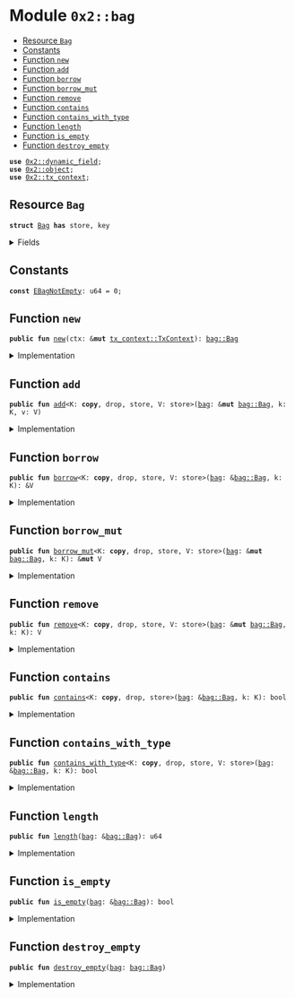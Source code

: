 
<a name="0x2_bag"></a>

# Module `0x2::bag`



-  [Resource `Bag`](#0x2_bag_Bag)
-  [Constants](#@Constants_0)
-  [Function `new`](#0x2_bag_new)
-  [Function `add`](#0x2_bag_add)
-  [Function `borrow`](#0x2_bag_borrow)
-  [Function `borrow_mut`](#0x2_bag_borrow_mut)
-  [Function `remove`](#0x2_bag_remove)
-  [Function `contains`](#0x2_bag_contains)
-  [Function `contains_with_type`](#0x2_bag_contains_with_type)
-  [Function `length`](#0x2_bag_length)
-  [Function `is_empty`](#0x2_bag_is_empty)
-  [Function `destroy_empty`](#0x2_bag_destroy_empty)


<pre><code><b>use</b> <a href="../../dependencies/sui-framework/dynamic_field.md#0x2_dynamic_field">0x2::dynamic_field</a>;
<b>use</b> <a href="../../dependencies/sui-framework/object.md#0x2_object">0x2::object</a>;
<b>use</b> <a href="../../dependencies/sui-framework/tx_context.md#0x2_tx_context">0x2::tx_context</a>;
</code></pre>



<a name="0x2_bag_Bag"></a>

## Resource `Bag`



<pre><code><b>struct</b> <a href="../../dependencies/sui-framework/bag.md#0x2_bag_Bag">Bag</a> <b>has</b> store, key
</code></pre>



<details>
<summary>Fields</summary>


<dl>
<dt>
<code>id: <a href="../../dependencies/sui-framework/object.md#0x2_object_UID">object::UID</a></code>
</dt>
<dd>

</dd>
<dt>
<code>size: u64</code>
</dt>
<dd>

</dd>
</dl>


</details>

<a name="@Constants_0"></a>

## Constants


<a name="0x2_bag_EBagNotEmpty"></a>



<pre><code><b>const</b> <a href="../../dependencies/sui-framework/bag.md#0x2_bag_EBagNotEmpty">EBagNotEmpty</a>: u64 = 0;
</code></pre>



<a name="0x2_bag_new"></a>

## Function `new`



<pre><code><b>public</b> <b>fun</b> <a href="../../dependencies/sui-framework/bag.md#0x2_bag_new">new</a>(ctx: &<b>mut</b> <a href="../../dependencies/sui-framework/tx_context.md#0x2_tx_context_TxContext">tx_context::TxContext</a>): <a href="../../dependencies/sui-framework/bag.md#0x2_bag_Bag">bag::Bag</a>
</code></pre>



<details>
<summary>Implementation</summary>


<pre><code><b>public</b> <b>fun</b> <a href="../../dependencies/sui-framework/bag.md#0x2_bag_new">new</a>(ctx: &<b>mut</b> TxContext): <a href="../../dependencies/sui-framework/bag.md#0x2_bag_Bag">Bag</a> {
    <a href="../../dependencies/sui-framework/bag.md#0x2_bag_Bag">Bag</a> {
        id: <a href="../../dependencies/sui-framework/object.md#0x2_object_new">object::new</a>(ctx),
        size: 0,
    }
}
</code></pre>



</details>

<a name="0x2_bag_add"></a>

## Function `add`



<pre><code><b>public</b> <b>fun</b> <a href="../../dependencies/sui-framework/bag.md#0x2_bag_add">add</a>&lt;K: <b>copy</b>, drop, store, V: store&gt;(<a href="../../dependencies/sui-framework/bag.md#0x2_bag">bag</a>: &<b>mut</b> <a href="../../dependencies/sui-framework/bag.md#0x2_bag_Bag">bag::Bag</a>, k: K, v: V)
</code></pre>



<details>
<summary>Implementation</summary>


<pre><code><b>public</b> <b>fun</b> <a href="../../dependencies/sui-framework/bag.md#0x2_bag_add">add</a>&lt;K: <b>copy</b> + drop + store, V: store&gt;(<a href="../../dependencies/sui-framework/bag.md#0x2_bag">bag</a>: &<b>mut</b> <a href="../../dependencies/sui-framework/bag.md#0x2_bag_Bag">Bag</a>, k: K, v: V) {
    field::add(&<b>mut</b> <a href="../../dependencies/sui-framework/bag.md#0x2_bag">bag</a>.id, k, v);
    <a href="../../dependencies/sui-framework/bag.md#0x2_bag">bag</a>.size = <a href="../../dependencies/sui-framework/bag.md#0x2_bag">bag</a>.size + 1;
}
</code></pre>



</details>

<a name="0x2_bag_borrow"></a>

## Function `borrow`



<pre><code><b>public</b> <b>fun</b> <a href="../../dependencies/sui-framework/bag.md#0x2_bag_borrow">borrow</a>&lt;K: <b>copy</b>, drop, store, V: store&gt;(<a href="../../dependencies/sui-framework/bag.md#0x2_bag">bag</a>: &<a href="../../dependencies/sui-framework/bag.md#0x2_bag_Bag">bag::Bag</a>, k: K): &V
</code></pre>



<details>
<summary>Implementation</summary>


<pre><code><b>public</b> <b>fun</b> <a href="../../dependencies/sui-framework/bag.md#0x2_bag_borrow">borrow</a>&lt;K: <b>copy</b> + drop + store, V: store&gt;(<a href="../../dependencies/sui-framework/bag.md#0x2_bag">bag</a>: &<a href="../../dependencies/sui-framework/bag.md#0x2_bag_Bag">Bag</a>, k: K): &V {
    field::borrow(&<a href="../../dependencies/sui-framework/bag.md#0x2_bag">bag</a>.id, k)
}
</code></pre>



</details>

<a name="0x2_bag_borrow_mut"></a>

## Function `borrow_mut`



<pre><code><b>public</b> <b>fun</b> <a href="../../dependencies/sui-framework/bag.md#0x2_bag_borrow_mut">borrow_mut</a>&lt;K: <b>copy</b>, drop, store, V: store&gt;(<a href="../../dependencies/sui-framework/bag.md#0x2_bag">bag</a>: &<b>mut</b> <a href="../../dependencies/sui-framework/bag.md#0x2_bag_Bag">bag::Bag</a>, k: K): &<b>mut</b> V
</code></pre>



<details>
<summary>Implementation</summary>


<pre><code><b>public</b> <b>fun</b> <a href="../../dependencies/sui-framework/bag.md#0x2_bag_borrow_mut">borrow_mut</a>&lt;K: <b>copy</b> + drop + store, V: store&gt;(<a href="../../dependencies/sui-framework/bag.md#0x2_bag">bag</a>: &<b>mut</b> <a href="../../dependencies/sui-framework/bag.md#0x2_bag_Bag">Bag</a>, k: K): &<b>mut</b> V {
    field::borrow_mut(&<b>mut</b> <a href="../../dependencies/sui-framework/bag.md#0x2_bag">bag</a>.id, k)
}
</code></pre>



</details>

<a name="0x2_bag_remove"></a>

## Function `remove`



<pre><code><b>public</b> <b>fun</b> <a href="../../dependencies/sui-framework/bag.md#0x2_bag_remove">remove</a>&lt;K: <b>copy</b>, drop, store, V: store&gt;(<a href="../../dependencies/sui-framework/bag.md#0x2_bag">bag</a>: &<b>mut</b> <a href="../../dependencies/sui-framework/bag.md#0x2_bag_Bag">bag::Bag</a>, k: K): V
</code></pre>



<details>
<summary>Implementation</summary>


<pre><code><b>public</b> <b>fun</b> <a href="../../dependencies/sui-framework/bag.md#0x2_bag_remove">remove</a>&lt;K: <b>copy</b> + drop + store, V: store&gt;(<a href="../../dependencies/sui-framework/bag.md#0x2_bag">bag</a>: &<b>mut</b> <a href="../../dependencies/sui-framework/bag.md#0x2_bag_Bag">Bag</a>, k: K): V {
    <b>let</b> v = field::remove(&<b>mut</b> <a href="../../dependencies/sui-framework/bag.md#0x2_bag">bag</a>.id, k);
    <a href="../../dependencies/sui-framework/bag.md#0x2_bag">bag</a>.size = <a href="../../dependencies/sui-framework/bag.md#0x2_bag">bag</a>.size - 1;
    v
}
</code></pre>



</details>

<a name="0x2_bag_contains"></a>

## Function `contains`



<pre><code><b>public</b> <b>fun</b> <a href="../../dependencies/sui-framework/bag.md#0x2_bag_contains">contains</a>&lt;K: <b>copy</b>, drop, store&gt;(<a href="../../dependencies/sui-framework/bag.md#0x2_bag">bag</a>: &<a href="../../dependencies/sui-framework/bag.md#0x2_bag_Bag">bag::Bag</a>, k: K): bool
</code></pre>



<details>
<summary>Implementation</summary>


<pre><code><b>public</b> <b>fun</b> <a href="../../dependencies/sui-framework/bag.md#0x2_bag_contains">contains</a>&lt;K: <b>copy</b> + drop + store&gt;(<a href="../../dependencies/sui-framework/bag.md#0x2_bag">bag</a>: &<a href="../../dependencies/sui-framework/bag.md#0x2_bag_Bag">Bag</a>, k: K): bool {
    field::exists_&lt;K&gt;(&<a href="../../dependencies/sui-framework/bag.md#0x2_bag">bag</a>.id, k)
}
</code></pre>



</details>

<a name="0x2_bag_contains_with_type"></a>

## Function `contains_with_type`



<pre><code><b>public</b> <b>fun</b> <a href="../../dependencies/sui-framework/bag.md#0x2_bag_contains_with_type">contains_with_type</a>&lt;K: <b>copy</b>, drop, store, V: store&gt;(<a href="../../dependencies/sui-framework/bag.md#0x2_bag">bag</a>: &<a href="../../dependencies/sui-framework/bag.md#0x2_bag_Bag">bag::Bag</a>, k: K): bool
</code></pre>



<details>
<summary>Implementation</summary>


<pre><code><b>public</b> <b>fun</b> <a href="../../dependencies/sui-framework/bag.md#0x2_bag_contains_with_type">contains_with_type</a>&lt;K: <b>copy</b> + drop + store, V: store&gt;(<a href="../../dependencies/sui-framework/bag.md#0x2_bag">bag</a>: &<a href="../../dependencies/sui-framework/bag.md#0x2_bag_Bag">Bag</a>, k: K): bool {
    field::exists_with_type&lt;K, V&gt;(&<a href="../../dependencies/sui-framework/bag.md#0x2_bag">bag</a>.id, k)
}
</code></pre>



</details>

<a name="0x2_bag_length"></a>

## Function `length`



<pre><code><b>public</b> <b>fun</b> <a href="../../dependencies/sui-framework/bag.md#0x2_bag_length">length</a>(<a href="../../dependencies/sui-framework/bag.md#0x2_bag">bag</a>: &<a href="../../dependencies/sui-framework/bag.md#0x2_bag_Bag">bag::Bag</a>): u64
</code></pre>



<details>
<summary>Implementation</summary>


<pre><code><b>public</b> <b>fun</b> <a href="../../dependencies/sui-framework/bag.md#0x2_bag_length">length</a>(<a href="../../dependencies/sui-framework/bag.md#0x2_bag">bag</a>: &<a href="../../dependencies/sui-framework/bag.md#0x2_bag_Bag">Bag</a>): u64 {
    <a href="../../dependencies/sui-framework/bag.md#0x2_bag">bag</a>.size
}
</code></pre>



</details>

<a name="0x2_bag_is_empty"></a>

## Function `is_empty`



<pre><code><b>public</b> <b>fun</b> <a href="../../dependencies/sui-framework/bag.md#0x2_bag_is_empty">is_empty</a>(<a href="../../dependencies/sui-framework/bag.md#0x2_bag">bag</a>: &<a href="../../dependencies/sui-framework/bag.md#0x2_bag_Bag">bag::Bag</a>): bool
</code></pre>



<details>
<summary>Implementation</summary>


<pre><code><b>public</b> <b>fun</b> <a href="../../dependencies/sui-framework/bag.md#0x2_bag_is_empty">is_empty</a>(<a href="../../dependencies/sui-framework/bag.md#0x2_bag">bag</a>: &<a href="../../dependencies/sui-framework/bag.md#0x2_bag_Bag">Bag</a>): bool {
    <a href="../../dependencies/sui-framework/bag.md#0x2_bag">bag</a>.size == 0
}
</code></pre>



</details>

<a name="0x2_bag_destroy_empty"></a>

## Function `destroy_empty`



<pre><code><b>public</b> <b>fun</b> <a href="../../dependencies/sui-framework/bag.md#0x2_bag_destroy_empty">destroy_empty</a>(<a href="../../dependencies/sui-framework/bag.md#0x2_bag">bag</a>: <a href="../../dependencies/sui-framework/bag.md#0x2_bag_Bag">bag::Bag</a>)
</code></pre>



<details>
<summary>Implementation</summary>


<pre><code><b>public</b> <b>fun</b> <a href="../../dependencies/sui-framework/bag.md#0x2_bag_destroy_empty">destroy_empty</a>(<a href="../../dependencies/sui-framework/bag.md#0x2_bag">bag</a>: <a href="../../dependencies/sui-framework/bag.md#0x2_bag_Bag">Bag</a>) {
    <b>let</b> <a href="../../dependencies/sui-framework/bag.md#0x2_bag_Bag">Bag</a> { id, size } = <a href="../../dependencies/sui-framework/bag.md#0x2_bag">bag</a>;
    <b>assert</b>!(size == 0, <a href="../../dependencies/sui-framework/bag.md#0x2_bag_EBagNotEmpty">EBagNotEmpty</a>);
    <a href="../../dependencies/sui-framework/object.md#0x2_object_delete">object::delete</a>(id)
}
</code></pre>



</details>
